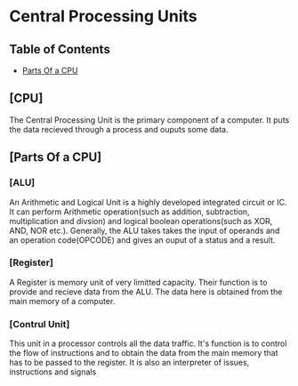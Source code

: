 # Central Processing Units

## Table of Contents

- [Parts Of a CPU](#parts-of-a-cpu)

## [CPU]
The Central Processing Unit is the primary component of a computer. It puts the data recieved through a process and ouputs some data.

## [Parts Of a CPU]


### [ALU]
An Arithmetic and Logical Unit is a highly developed integrated circuit or IC. It can perform Arithmetic operation(such as addition, subtraction, multiplication and divsion) and logical boolean operations(such as XOR, AND, NOR etc.). Generally, the ALU takes takes the input of operands and an operation code(OPCODE) and gives an ouput of a status and a result.

### [Register]
A Register is memory unit of very limitted capacity. Their function is to provide and recieve data from the ALU. The data here is obtained from the main memory of a computer.

### [Contrul Unit]
This unit in a processor controls all the data traffic. It's function is to control the flow of instructions and to obtain the data from the main memory that has to be passed to the register. It is also an interpreter of issues, instructions and signals
